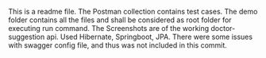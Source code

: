 This is a readme file.
The Postman collection contains test cases.
The demo folder contains all the files and shall be considered as root folder for executing run command.
The Screenshots are of the working doctor-suggestion api.
Used Hibernate, Springboot, JPA.
There were some issues with swagger config file, and thus was not included in this commit.

